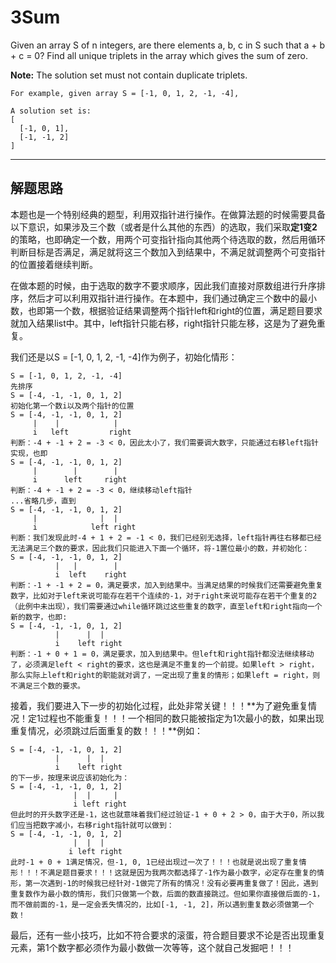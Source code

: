 # 3Sum #


Given an array S of n integers, are there elements a, b, c in S such that a + b + c = 0? Find all unique triplets in the array which gives the sum of zero.

**Note:** The solution set must not contain duplicate triplets.
```
For example, given array S = [-1, 0, 1, 2, -1, -4],

A solution set is:
[
  [-1, 0, 1],
  [-1, -1, 2]
]
```
---

## 解题思路 ##
本题也是一个特别经典的题型，利用双指针进行操作。在做算法题的时候需要具备以下意识，如果涉及三个数（或者是什么其他的东西）的选取，我们采取**定1变2**的策略，也即确定一个数，用两个可变指针指向其他两个待选取的数，然后用循环判断目标是否满足，满足就将这三个数加入到结果中，不满足就调整两个可变指针的位置接着继续判断。

在做本题的时候，由于选取的数字不要求顺序，因此我们直接对原数组进行升序排序，然后才可以利用双指针进行操作。在本题中，我们通过确定三个数中的最小数，也即第一个数，根据验证结果调整两个指针left和right的位置，满足题目要求就加入结果list中。其中，left指针只能右移，right指针只能左移，这是为了避免重复。

我们还是以S = [-1, 0, 1, 2, -1, -4]作为例子，初始化情形：
```
S = [-1, 0, 1, 2, -1, -4]
先排序
S = [-4, -1, -1, 0, 1, 2]
初始化第一个数i以及两个指针的位置
S = [-4, -1, -1, 0, 1, 2]
     |    |            |
     i   left         right
判断：-4 + -1 + 2 = -3 < 0，因此太小了，我们需要调大数字，只能通过右移left指针实现，也即
S = [-4, -1, -1, 0, 1, 2]
     |        |        |
     i      left     right
判断：-4 + -1 + 2 = -3 < 0，继续移动left指针
...省略几步，直到
S = [-4, -1, -1, 0, 1, 2]
     |              |  |
     i            left right
判断：我们发现此时-4 + 1 + 2 = -1 < 0，我们已经别无选择，left指针再往右移都已经无法满足三个数的要求，因此我们只能进入下面一个循环，将-1置位最小的数，并初始化：
S = [-4, -1, -1, 0, 1, 2]
          |   |        |
          i  left    right
判断：-1 + -1 + 2 = 0，满足要求，加入到结果中。当满足结果的时候我们还需要避免重复数字，比如对于left来说可能存在若干个连续的-1，对于right来说可能存在若干个重复的2（此例中未出现），我们需要通过while循环跳过这些重复的数字，直至left和right指向一个新的数字，也即:
S = [-4, -1, -1, 0, 1, 2]
          |      |  |
          i    left right
判断：-1 + 0 + 1 = 0，满足要求，加入到结果中。但left和right指针都没法继续移动了，必须满足left < right的要求，这也是满足不重复的一个前提。如果left > right，那么实际上left和right的职能就对调了，一定出现了重复的情形；如果left = right，则不满足三个数的要求。
```
接着，我们要进入下一步的初始化过程，此处非常关键！！！**为了避免重复情况！定1过程也不能重复！！！一个相同的数只能被指定为1次最小的数，如果出现重复情况，必须跳过后面重复的数！！！**例如：
```
S = [-4, -1, -1, 0, 1, 2]
          |      |  |
          i    left right
的下一步，按理来说应该初始化为：
S = [-4, -1, -1, 0, 1, 2]
              |  |     |
              i left right
但此时的开头数字还是-1，这也就意味着我们经过验证-1 + 0 + 2 > 0，由于大于0，所以我们应当把数字减小，右移right指针就可以做到：
S = [-4, -1, -1, 0, 1, 2]
              |  |  |
             i left right
此时-1 + 0 + 1满足情况，但-1, 0, 1已经出现过一次了！！！也就是说出现了重复情形！！！不满足题目要求！！！这就是因为我两次都选择了-1作为最小数字，必定存在重复的情形，第一次遇到-1的时候我已经针对-1做完了所有的情况！没有必要再重复做了！因此，遇到重复数作为最小数的情形，我们只做第一个数，后面的数直接跳过。但如果你直接做后面的-1，而不做前面的-1，是一定会丢失情况的，比如[-1, -1, 2]，所以遇到重复数必须做第一个数！
```

最后，还有一些小技巧，比如不符合要求的滚蛋，符合题目要求不论是否出现重复元素，第1个数字都必须作为最小数做一次等等，这个就自己发掘吧！！！